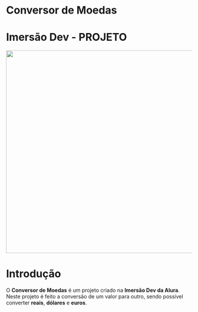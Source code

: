 # **Conversor de Moedas**
# Imersão Dev - **PROJETO**

<p align="center">
  <a href="https://codepen.io/LGomess/full/xxJJNdV">
    <img src="https://cdn.discordapp.com/attachments/990296596849782804/1071597654615789608/img-conversor-de-moedas.jpg" width="550">
  </a>
</p>

# Introdução

O **Conversor de Moedas** é um projeto criado na **Imersão Dev da Alura**. Neste projeto é feito a conversão de um valor para outro, sendo possível converter **reais**, **dólares** e **euros**.
  
